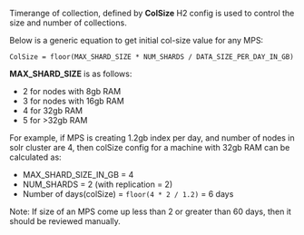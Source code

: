 Timerange of collection, defined by **ColSize** H2 config is used to control the size and number of collections.

Below is a generic equation to get initial col-size value for any MPS:

`ColSize = floor(MAX_SHARD_SIZE * NUM_SHARDS / DATA_SIZE_PER_DAY_IN_GB)`

**MAX_SHARD_SIZE** is as follows:
  - 2 for nodes with 8gb RAM
  - 3 for nodes with 16gb RAM
  - 4 for 32gb RAM
  - 5 for >32gb RAM

For example, if MPS is creating 1.2gb index per day, and number of nodes in solr cluster are 4, then colSize config for a machine with 32gb RAM can be calculated as:

  - MAX_SHARD_SIZE_IN_GB = 4
  - NUM_SHARDS = 2 (with replication = 2)
  - Number of days(colSize) = `floor(4 * 2 / 1.2)` = 6 days

Note: If size of an MPS come up less than 2 or greater than 60 days, then it should be reviewed manually.